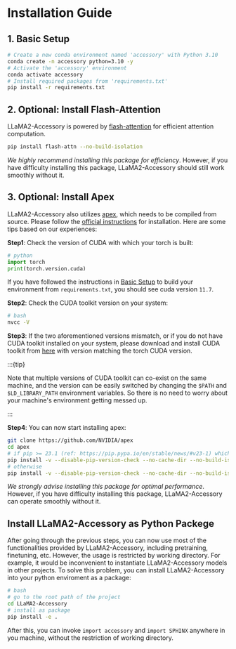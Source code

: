# Installation Guide

## 1. Basic Setup

```bash
# Create a new conda environment named 'accessory' with Python 3.10
conda create -n accessory python=3.10 -y
# Activate the 'accessory' environment
conda activate accessory
# Install required packages from 'requirements.txt'
pip install -r requirements.txt
```
## 2. Optional: Install Flash-Attention

LLaMA2-Accessory is powered by [flash-attention](https://github.com/Dao-AILab/flash-attention) for efficient attention computation. 

```bash
pip install flash-attn --no-build-isolation
```

*We highly recommend installing this package for efficiency*. However, if you have difficulty installing this package, LLaMA2-Accessory should still work smoothly without it.

## 3. Optional: Install Apex

LLaMA2-Accessory also utilizes [apex](https://github.com/NVIDIA/apex), which needs to be compiled from source. Please follow the [official instructions](https://github.com/NVIDIA/apex#from-source) for installation. 
Here are some tips based on our experiences:

**Step1**: Check the version of CUDA with which your torch is built:
 ```python
# python
import torch
print(torch.version.cuda)
```
If you have followed the instructions in [Basic Setup](#1-basic-setup) to build your environment from `requirements.txt`, you should see cuda version `11.7`. 

**Step2**: Check the CUDA toolkit version on your system:
```bash
# bash
nvcc -V
```
**Step3**: If the two aforementioned versions mismatch, or if you do not have CUDA toolkit installed on your system,
please download and install CUDA toolkit from [here](https://developer.nvidia.com/cuda-toolkit-archive) with version matching the torch CUDA version.   

:::{tip}

Note that multiple versions of CUDA toolkit can co-exist on the same machine, and the version can be easily switched by changing the `$PATH` and `$LD_LIBRARY_PATH` environment variables. 
So there is no need to worry about your machine's environment getting messed up.

:::

**Step4**: You can now start installing apex:
```bash
git clone https://github.com/NVIDIA/apex
cd apex
# if pip >= 23.1 (ref: https://pip.pypa.io/en/stable/news/#v23-1) which supports multiple `--config-settings` with the same key... 
pip install -v --disable-pip-version-check --no-cache-dir --no-build-isolation --config-settings "--build-option=--cpp_ext" --config-settings "--build-option=--cuda_ext" ./
# otherwise
pip install -v --disable-pip-version-check --no-cache-dir --no-build-isolation --global-option="--cpp_ext" --global-option="--cuda_ext" ./
```

*We strongly advise installing this package for optimal performance*. However, if you have difficulty installing this package, LLaMA2-Accessory can operate smoothly without it.


## Install LLaMA2-Accessory as Python Packege
After going through the previous steps, you can now use most of the functionalities provided by LLaMA2-Accessory, including pretraining, finetuning, etc. 
However, the usage is restricted by working directory. For example, it would be inconvenient to instantiate LLaMA2-Accessory models in other projects.
To solve this problem, you can install LLaMA2-Accessory into your python enviroment as a package:
```bash 
# bash
# go to the root path of the project
cd LLaMA2-Accessory
# install as package
pip install -e .
```
After this, you can invoke `import accessory` and `import SPHINX` anywhere in you machine, without the restriction of working directory.



